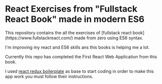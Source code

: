 <h1>React Exercises from "Fullstack React Book" made in modern ES6</h1>
This repository contains the all the exercises of [fullstack react book](https://www.fullstackreact.com/) made from zero using ES6 syntax.

I'm improving my react and ES6 skills ans this books is helping me a lot.

Currently this repo has completed the First React Web Application from this book.

I used [react redux boilerplate](https://github.com/jackyon/react-redux-boilerplate) as base to start coding in order to make this app work you must follow their instructions.